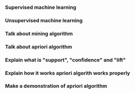 ### Supervised machine learning

### Unsupervised machine learning

### Talk about mining algorithm

### Talk about apriori algorithm

### Explain what is "support", "confidence" and "lift"

### Explain how it works apriori algorith works properly

### Make a demonstration of apriori algorithm
